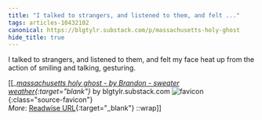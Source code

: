 ```yaml
---
title: "I talked to strangers, and listened to them, and felt ..."
tags: articles-10432102
canonical: https://blgtylr.substack.com/p/massachusetts-holy-ghost
hide_title: true
---
```


I talked to strangers, and listened to them, and felt my face heat up from the action of smiling and talking, gesturing.


[[<cite>_[massachusetts holy ghost - by Brandon - sweater weather](https://blgtylr.substack.com/p/massachusetts-holy-ghost){:target="_blank"}_</cite> by blgtylr.substack.com ![favicon](https://s2.googleusercontent.com/s2/favicons?domain=blgtylr.substack.com){:class="source-favicon"}<br>
_More_: [Readwise URL](https://readwise.io/open/213532241){:target="_blank"}
::wrap]]